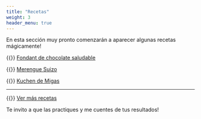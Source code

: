 ```yaml
---
title: "Recetas"
weight: 3
header_menu: true
---
```


En esta sección muy pronto comenzarán a aparecer algunas recetas mágicamente!

{{<icon class="fa fa-hand-o-right">}}&nbsp;[Fondant de chocolate saludable](recipes/fondant_chocolate_saludable)

{{<icon class="fa fa-hand-o-right">}}&nbsp;[Merengue Suizo](recipes/merengue_suizo)

{{<icon class="fa fa-hand-o-right">}}&nbsp;[Kuchen de Migas](recipes/kuchen_de_migas)

__________________________________________
{{<icon class="fa fa-hand-o-right">}}&nbsp;[Ver más recetas](categories)

Te invito a que las practiques y me cuentes de tus resultados!






